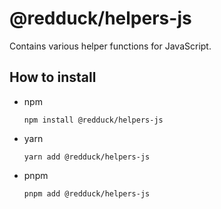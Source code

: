# @redduck/helpers-js

Contains various helper functions for JavaScript.

## How to install

- npm

  ```shell
  npm install @redduck/helpers-js
  ```

- yarn

  ```shell
  yarn add @redduck/helpers-js
  ```

- pnpm

  ```shell
  pnpm add @redduck/helpers-js
  ```
